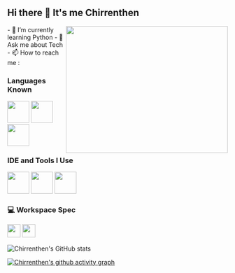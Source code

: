 ## Hi there 👋 It's me Chirrenthen


<img align="right" width="370" height="290" src="https://i.pinimg.com/originals/47/f0/34/47f0342cec72b800463bf003eac1257e.gif">                                                
- 🌱 I’m currently learning Python
- 💬 Ask me about Tech
- 📫 How to reach me :
<br />

### Languages Known
<img height="50" width="50" src="https://img.icons8.com/color/48/000000/python.png" /> <img height="50" width="50" src="https://img.icons8.com/color/48/000000/c-programming.png" /> <img height="50" width="50" src="https://img.icons8.com/color/48/000000/c-plus-plus-logo.png" />

### IDE and Tools I Use
<img height="50" width="50" src="https://img.icons8.com/color/48/000000/visual-studio-code-2019.png"/> <img height="50" width="50" src="https://img.icons8.com/?size=100&id=y7WGoWNuIWac&format=png&color=000000" /> <img height="50" width="50" src="https://img.icons8.com/color/48/000000/pycharm.png"/> 


### 💻 Workspace Spec
<img height="30" src="https://img.shields.io/badge/hp-ED1C24?style=for-the-badge&logo=hp&logoColor=blue"/> <img height="30" src="https://img.shields.io/badge/INTEL-CORE%20i5-76B900?style=for-the-badge&logo=intel&logoColor=white"/>  

![Chirrenthen's GitHub stats](https://github-readme-stats.vercel.app/api?username=Chirrenthen&theme=dark&show_icons=true&&hide=issues,contribs)


[![Chirrenthen's github activity graph](https://github-readme-activity-graph.vercel.app/graph?username=Chirrenthen&bg_color=000000&color=ffffff&line=51f565&point=ffffff&area=true&hide_border=true)](https://github.com/ashutosh00710/github-readme-activity-graph)
